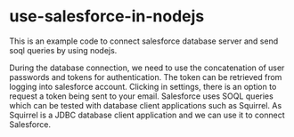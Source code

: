 # use-salesforce-in-nodejs

This is an example code to connect salesforce database server and send soql queries by using nodejs. 

During the database connection, we need to use the concatenation of user passwords and tokens for authentication. The token can be retrieved from logging into salesforce account. Clicking in settings, there is an option to request a token being sent to your email. Salesforce uses SOQL queries which can be tested with database client applications such as Squirrel. As Squirrel is a JDBC database client application and we can use it to connect Salesforce.



